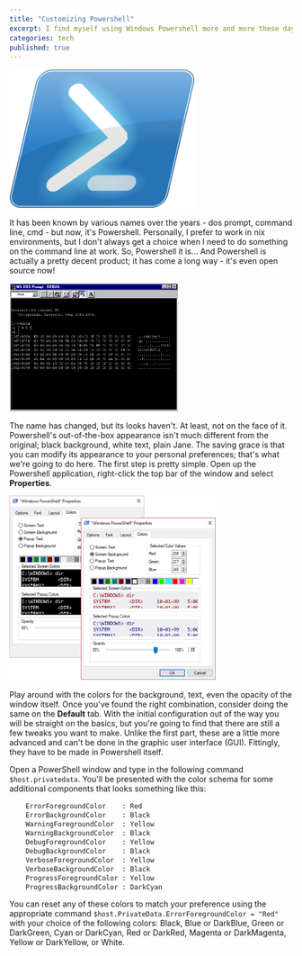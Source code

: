 ```yaml
---
title: "Customizing Powershell"
excerpt: I find myself using Windows Powershell more and more these days; wanted to customize the experience.
categories: tech
published: true
---
```

!["Windows Powershell!"](/images/powershell2.png)

It has been known by various names over the years - dos prompt, command line, cmd - but now, it's Powershell. Personally, I prefer to work in nix environments, but I don't always get a choice when I need to do something on the command line at work. So, Powershell it is... And Powershell is actually a pretty decent product; it has come a long way - it's even open source now!  

!["Windows DOS Prompt"](/images/win95dosprompt2.png)  

The name has changed, but its looks haven't. At least, not on the face of it. Powershell's out-of-the-box appearance isn't much different from the original; black background, white text, plain Jane. The saving grace is that you can modify its appearance to your personal preferences; that's what we're going to do here. 
The first step is pretty simple. Open up the Powershell application, right-click the top bar of the window and select __Properties__. 

!["Powershell configuration"](/images/powershelloptions3.png) 

Play around with the colors for the background, text, even the opacity of the window itself. Once you've found the right combination, consider doing the same on the __Default__ tab. 
With the initial configuration out of the way you will be straight on the basics, but you're going to find that there are still a few tweaks you want to make. Unlike the first part, these are a little more advanced and can't be done in the graphic user interface (GUI). Fittingly, they have to be made in Powershell itself. 
 
Open a PowerShell window and type in the following command `$host.privatedata`.
You'll be presented with the color schema for some additional components that looks something like this: 

```
    ErrorForegroundColor    : Red 
    ErrorBackgroundColor    : Black 
    WarningForegroundColor  : Yellow
    WarningBackgroundColor  : Black
    DebugForegroundColor    : Yellow
    DebugBackgroundColor    : Black
    VerboseForegroundColor  : Yellow
    VerboseBackgroundColor  : Black
    ProgressForegroundColor : Yellow
    ProgressBackgroundColor : DarkCyan
```

You can reset any of these colors to match your preference using the appropriate command `$host.PrivateData.ErrorForegroundColor = "Red"` with your choice of the following colors: Black, Blue or DarkBlue, Green or DarkGreen, Cyan or DarkCyan, Red or DarkRed, Magenta or DarkMagenta, Yellow or DarkYellow, or White.


